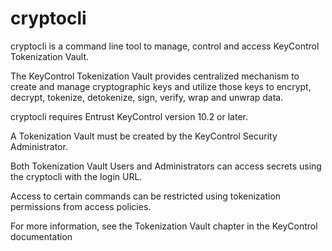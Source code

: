 # cryptocli

cryptocli is a command line tool to manage, control and access KeyControl Tokenization Vault. 

The KeyControl Tokenization Vault provides centralized mechanism to create and manage cryptographic keys and utilize those keys to encrypt, decrypt, tokenize, detokenize, sign, verify, wrap and unwrap data. 

cryptocli requires Entrust KeyControl version 10.2 or later. 

A Tokenization Vault must be created by the KeyControl Security Administrator. 

Both Tokenization Vault Users and Administrators can access secrets using the cryptocli with the login URL. 

Access to certain commands can be restricted using tokenization permissions from access policies.

For more information, see the Tokenization Vault chapter in the KeyControl documentation
